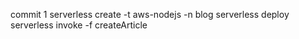commit 1
serverless create -t aws-nodejs -n blog
serverless deploy
serverless invoke -f createArticle
